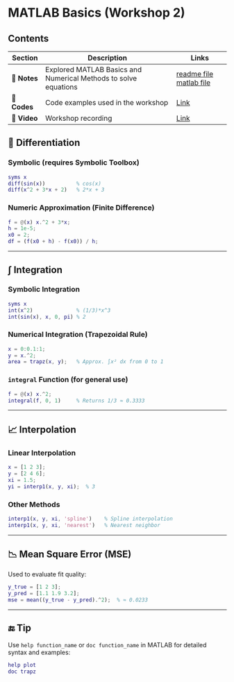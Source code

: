 
# MATLAB Basics (Workshop 2)

## Contents
| Section | Description | Links |
|---------|-------------|-------|
| 📂 **Notes** | Explored MATLAB Basics and Numerical Methods to solve equations | [readme file](./readme.md) [matlab file](./workshop2.m) |
| 📂 **Codes** | Code examples used in the workshop | [Link](./codes) |
| 📂 **Video** | Workshop recording | [Link](https://youtu.be/3wUlsy59KI4) |


## 📐 Differentiation

### Symbolic (requires Symbolic Toolbox)

```matlab
syms x
diff(sin(x))          % cos(x)
diff(x^2 + 3*x + 2)   % 2*x + 3
```

### Numeric Approximation (Finite Difference)

```matlab
f = @(x) x.^2 + 3*x;
h = 1e-5;
x0 = 2;
df = (f(x0 + h) - f(x0)) / h;
```

---

## ∫ Integration

### Symbolic Integration

```matlab
syms x
int(x^2)              % (1/3)*x^3
int(sin(x), x, 0, pi) % 2
```

### Numerical Integration (Trapezoidal Rule)

```matlab
x = 0:0.1:1;
y = x.^2;
area = trapz(x, y);   % Approx. ∫x² dx from 0 to 1
```

### `integral` Function (for general use)

```matlab
f = @(x) x.^2;
integral(f, 0, 1)     % Returns 1/3 ≈ 0.3333
```

---

## 📈 Interpolation

### Linear Interpolation

```matlab
x = [1 2 3];
y = [2 4 6];
xi = 1.5;
yi = interp1(x, y, xi);  % 3
```

### Other Methods

```matlab
interp1(x, y, xi, 'spline')    % Spline interpolation
interp1(x, y, xi, 'nearest')   % Nearest neighbor
```

---

## 📉 Mean Square Error (MSE)

Used to evaluate fit quality:

```matlab
y_true = [1 2 3];
y_pred = [1.1 1.9 3.2];
mse = mean((y_true - y_pred).^2);  % ≈ 0.0233
```

---

## 🔚 Tip

Use `help function_name` or `doc function_name` in MATLAB for detailed syntax and examples:

```matlab
help plot
doc trapz
```
